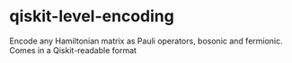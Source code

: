 # qiskit-level-encoding
Encode any Hamiltonian matrix as Pauli operators, bosonic and fermionic.  Comes in a Qiskit-readable format
